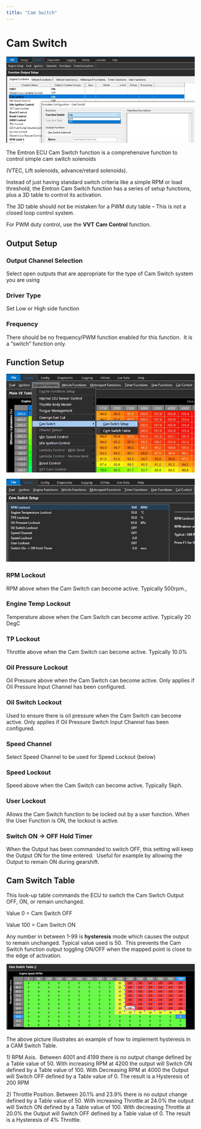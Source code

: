 ```yaml
---
title: "Cam Switch"
---
```


# Cam Switch

![Image](</img/Cam Switch 1.jpg>)


The Emtron ECU Cam Switch function is a comprehensive function to control simple cam switch solenoids&nbsp;

(VTEC, Lift solenoids, advance/retard solenoids). &nbsp;

Instead of just having standard switch criteria like a simple RPM or load threshold, the Emtron Cam Switch function has a series of setup functions, plus a 3D table to control its activation. &nbsp;


The 3D table should not be mistaken for a PWM duty table – This is not a closed loop control system. &nbsp;

For PWM duty control, use the **VVT** **Cam Control** function. &nbsp;


## Output Setup

### Output Channel Selection

Select open outputs that are appropriate for the type of Cam Switch system you are using


### Driver Type

Set Low or High side function&nbsp;


### Frequency

There should be no frequency/PWM function enabled for this function.&nbsp; It is a “switch” function only. &nbsp;



## Function Setup

![Image](</img/Cam Switch 2.jpg>)


![Image](</img/Cam Switch 3.jpg>)

### RPM Lockout

RPM above when the Cam Switch can become active. Typically 500rpm.,


### Engine Temp Lockout

Temperature above when the Cam Switch can become active. Typically 20 DegC


### TP Lockout

Throttle above when the Cam Switch can become active. Typically 10.0%


### Oil Pressure Lockout

Oil Pressure above when the Cam Switch can become active. Only applies if Oil Pressure Input Channel has been configured.


### Oil Switch Lockout

Used to ensure there is oil pressure when the Cam Switch can become active. Only applies if Oil Pressure Switch Input Channel has been configured.


### Speed Channel

Select Speed Channel to be used for Speed Lockout (below)


### Speed Lockout

Speed above when the Cam Switch can become active. Typically 5kph.


### User Lockout

Allows the Cam Switch function to be locked out by a user function. When the User Function is ON, the lockout is active.


### Switch ON -\> OFF Hold Timer

When the Output has been commanded to switch OFF, this setting will keep the Output ON for the time entered.&nbsp; Useful for example by allowing the Output to remain ON during gearshift.


## Cam Switch Table


This look-up table commands the ECU to switch the Cam Switch Output OFF, ON, or remain unchanged.&nbsp;


Value 0 = Cam Switch OFF

Value 100 = Cam Switch ON&nbsp;

Any number in between 1-99 is **hysteresis** mode which causes the output to remain unchanged. Typical value used is 50.&nbsp; This prevents the Cam Switch function output toggling ON/OFF when the mapped point is close to the edge of activation.&nbsp;



![Image](</img/Untitled162.png>)



The above picture illustrates an example of how to implement hysteresis in a CAM Switch Table.



&#49;) RPM Axis.&nbsp; Between 4001 and 4199 there is no output change defined by a Table value of 50. With increasing RPM at 4200 the output will Switch ON defined by a Table value of 100. With Decreasing RPM at 4000 the Output will Switch OFF defined by a Table value of 0. The result is a Hysteresis of 200 RPM


&#50;) Throttle Position. Between 20.1% and 23.9% there is no output change defined by a Table value of 50. With increasing Throttle at 24.0% the output will Switch ON defined by a Table value of 100. With decreasing Throttle at 20.0% the Output will Switch OFF defined by a Table value of 0. The result is a Hysteresis of 4% Throttle.




